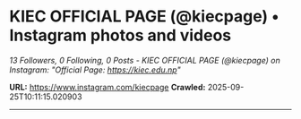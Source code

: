 # KIEC OFFICIAL PAGE (@kiecpage) • Instagram photos and videos

*13 Followers, 0 Following, 0 Posts - KIEC OFFICIAL PAGE (@kiecpage) on Instagram: "Official Page: https://kiec.edu.np"*

**URL:** https://www.instagram.com/kiecpage
**Crawled:** 2025-09-25T10:11:15.020903

---


